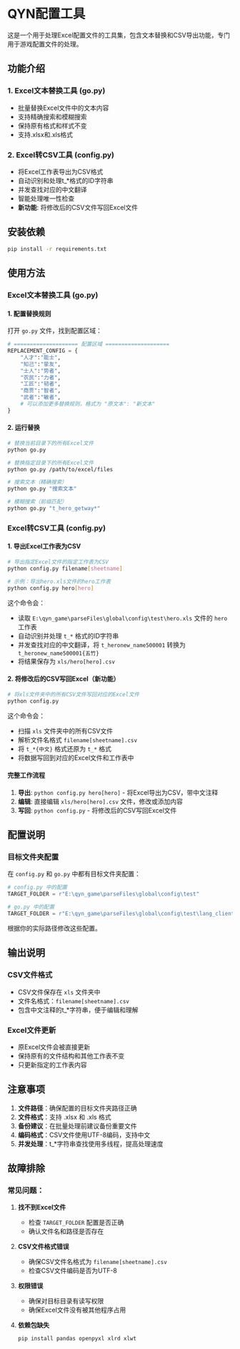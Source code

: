 # QYN配置工具

这是一个用于处理Excel配置文件的工具集，包含文本替换和CSV导出功能，专门用于游戏配置文件的处理。

## 功能介绍

### 1. Excel文本替换工具 (go.py)
- 批量替换Excel文件中的文本内容
- 支持精确搜索和模糊搜索
- 保持原有格式和样式不变
- 支持.xlsx和.xls格式

### 2. Excel转CSV工具 (config.py)
- 将Excel工作表导出为CSV格式
- 自动识别和处理t_*格式的ID字符串
- 并发查找对应的中文翻译
- 智能处理唯一性检查
- **新功能**: 将修改后的CSV文件写回Excel文件

## 安装依赖
```bash
pip install -r requirements.txt
```

## 使用方法

### Excel文本替换工具 (go.py)

#### 1. 配置替换规则
打开 `go.py` 文件，找到配置区域：

```python
# ==================== 配置区域 ====================
REPLACEMENT_CONFIG = {
    "人才":"能士",
    "知己":"挚友",
    "士人":"势者",
    "农民":"力者",
    "工匠":"韧者",
    "商贾":"智者",
    "武者":"敏者",
    # 可以添加更多替换规则，格式为 "原文本": "新文本"
}
```

#### 2. 运行替换
```bash
# 替换当前目录下的所有Excel文件
python go.py

# 替换指定目录下的所有Excel文件
python go.py /path/to/excel/files

# 搜索文本（精确搜索）
python go.py "搜索文本"

# 模糊搜索（前缀匹配）
python go.py "t_hero_getway*"
```

### Excel转CSV工具 (config.py)

#### 1. 导出Excel工作表为CSV
```bash
# 导出指定Excel文件的指定工作表为CSV
python config.py filename[sheetname]

# 示例：导出hero.xls文件的hero工作表
python config.py hero[hero]
```

这个命令会：
- 读取 `E:\qyn_game\parseFiles\global\config\test\hero.xls` 文件的 `hero` 工作表
- 自动识别并处理 `t_*` 格式的ID字符串
- 并发查找对应的中文翻译，将 `t_heronew_name500001` 转换为 `t_heronew_name500001{五竹}`
- 将结果保存为 `xls/hero[hero].csv`

#### 2. 将修改后的CSV写回Excel（新功能）
```bash
# 将xls文件夹中的所有CSV文件写回对应的Excel文件
python config.py
```

这个命令会：
- 扫描 `xls` 文件夹中的所有CSV文件
- 解析文件名格式 `filename[sheetname].csv`
- 将 `t_*{中文}` 格式还原为 `t_*` 格式
- 将数据写回到对应的Excel文件和工作表中

#### 完整工作流程
1. **导出**: `python config.py hero[hero]` - 将Excel导出为CSV，带中文注释
2. **编辑**: 直接编辑 `xls/hero[hero].csv` 文件，修改或添加内容
3. **写回**: `python config.py` - 将修改后的CSV写回Excel文件

## 配置说明

### 目标文件夹配置
在 `config.py` 和 `go.py` 中都有目标文件夹配置：

```python
# config.py 中的配置
TARGET_FOLDER = r"E:\qyn_game\parseFiles\global\config\test"

# go.py 中的配置
TARGET_FOLDER = r"E:\qyn_game\parseFiles\global\config\test\lang_client"
```

根据你的实际路径修改这些配置。

## 输出说明

### CSV文件格式
- CSV文件保存在 `xls` 文件夹中
- 文件名格式：`filename[sheetname].csv`
- 包含中文注释的t_*字符串，便于编辑和理解

### Excel文件更新
- 原Excel文件会被直接更新
- 保持原有的文件结构和其他工作表不变
- 只更新指定的工作表内容

## 注意事项

1. **文件路径**：确保配置的目标文件夹路径正确
2. **文件格式**：支持 .xlsx 和 .xls 格式
3. **备份建议**：在批量处理前建议备份重要文件
4. **编码格式**：CSV文件使用UTF-8编码，支持中文
5. **并发处理**：t_*字符串查找使用多线程，提高处理速度

## 故障排除

### 常见问题：
1. **找不到Excel文件**
   - 检查 `TARGET_FOLDER` 配置是否正确
   - 确认文件名和路径是否存在

2. **CSV文件格式错误**
   - 确保CSV文件名格式为 `filename[sheetname].csv`
   - 检查CSV文件编码是否为UTF-8

3. **权限错误**
   - 确保对目标目录有读写权限
   - 确保Excel文件没有被其他程序占用

4. **依赖包缺失**
   ```bash
   pip install pandas openpyxl xlrd xlwt
   ```
